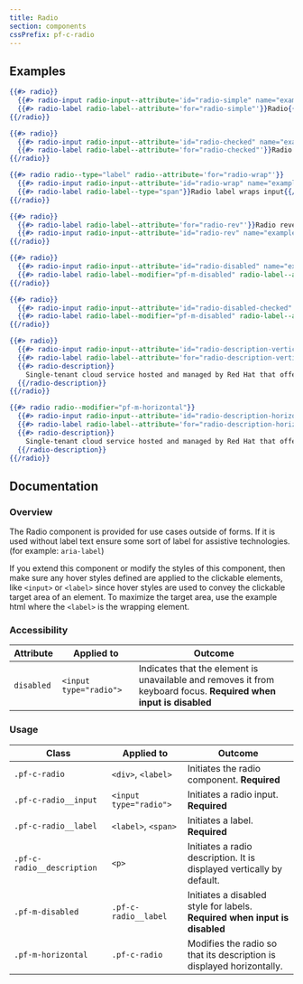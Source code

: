 ```yaml
---
title: Radio
section: components
cssPrefix: pf-c-radio
---
```


## Examples
```hbs title=Basic
{{#> radio}}
  {{#> radio-input radio-input--attribute='id="radio-simple" name="exampleRadioSimple"'}}{{/radio-input}}
  {{#> radio-label radio-label--attribute='for="radio-simple"'}}Radio{{/radio-label}}
{{/radio}}
```

```hbs title=Checked
{{#> radio}}
  {{#> radio-input radio-input--attribute='id="radio-checked" name="exampleRadioChecked" checked'}}{{/radio-input}}
  {{#> radio-label radio-label--attribute='for="radio-checked"'}}Radio checked{{/radio-label}}
{{/radio}}
```

```hbs title=Label-wrapping-input
{{#> radio radio--type="label" radio--attribute='for="radio-wrap"'}}
  {{#> radio-input radio-input--attribute='id="radio-wrap" name="exampleRadioWrap"'}}{{/radio-input}}
  {{#> radio-label radio-label--type="span"}}Radio label wraps input{{/radio-label}}
{{/radio}}
```

```hbs title=Reversed
{{#> radio}}
  {{#> radio-label radio-label--attribute='for="radio-rev"'}}Radio reversed{{/radio-label}}
  {{#> radio-input radio-input--attribute='id="radio-rev" name="exampleRadioReversed"'}}{{/radio-input}}
{{/radio}}
```

```hbs title=Disabled
{{#> radio}}
  {{#> radio-input radio-input--attribute='id="radio-disabled" name="exampleRadioDisabled" disabled'}}{{/radio-input}}
  {{#> radio-label radio-label--modifier="pf-m-disabled" radio-label--attribute='for="radio-disabled"'}}Radio disabled{{/radio-label}}
{{/radio}}

{{#> radio}}
  {{#> radio-input radio-input--attribute='id="radio-disabled-checked" name="exampleRadioDisabledChecked" disabled checked'}}{{/radio-input}}
  {{#> radio-label radio-label--modifier="pf-m-disabled" radio-label--attribute='for="radio-disabled-checked"'}}Radio disabled checked{{/radio-label}}
{{/radio}}
```

```hbs title=With-vertical-description
{{#> radio}}
  {{#> radio-input radio-input--attribute='id="radio-description-vertical" name="exampleRadioDescriptionVertical"'}}{{/radio-input}}
  {{#> radio-label radio-label--attribute='for="radio-description-vertical"'}}Radio label{{/radio-label}}
  {{#> radio-description}}
    Single-tenant cloud service hosted and managed by Red Hat that offers high-availability enterprise-grade clusters in a virtual private cloud on AWS od GCP.
  {{/radio-description}}
{{/radio}}
```

```hbs title=With-horizontal-description
{{#> radio radio--modifier="pf-m-horizontal"}}
  {{#> radio-input radio-input--attribute='id="radio-description-horizontal" name="exampleRadioDescriptionHorizontal"'}}{{/radio-input}}
  {{#> radio-label radio-label--attribute='for="radio-description-horizontal"'}}Radio label{{/radio-label}}
  {{#> radio-description}}
    Single-tenant cloud service hosted and managed by Red Hat that offers high-availability enterprise-grade clusters in a virtual private cloud on AWS od GCP.
  {{/radio-description}}
{{/radio}}
```

## Documentation
### Overview
The Radio component is provided for use cases outside of forms. If it is used without label text ensure some sort of label for assistive technologies. (for example: `aria-label`)

If you extend this component or modify the styles of this component, then make sure any hover styles defined are applied to the clickable elements, like `<input>` or `<label>` since hover styles are used to convey the clickable target area of an element. To maximize the target area, use the example html where the `<label>` is the wrapping element.

### Accessibility
| Attribute | Applied to | Outcome |
| -- | -- | -- |
| `disabled` | `<input type="radio">` | Indicates that the element is unavailable and removes it from keyboard focus. **Required when input is disabled** |

### Usage
| Class | Applied to | Outcome |
| -- | -- | -- |
| `.pf-c-radio` | `<div>`, `<label>` |  Initiates the radio component. **Required**  |
| `.pf-c-radio__input` | `<input type="radio">` |  Initiates a radio input. **Required**  |
| `.pf-c-radio__label` | `<label>`, `<span>` |  Initiates a label. **Required**  |
| `.pf-c-radio__description` | `<p>` | Initiates a radio description. It is displayed vertically by default. |
| `.pf-m-disabled` | `.pf-c-radio__label` |  Initiates a disabled style for labels. **Required when input is disabled** |
| `.pf-m-horizontal` | `.pf-c-radio` | Modifies the radio so that its description is displayed horizontally. |